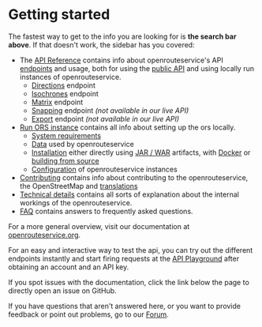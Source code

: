 # Getting started


The fastest way to get to the info you are looking for is **the search bar above**. If that doesn't work, the sidebar has you covered:

* The [API Reference](api-reference/) contains info about openrouteservice's API [endpoints](api-reference/endpoints/) and usage, both for using the [public API](https://openrouteservice.org/dev/#/api-docs) and using locally run instances of openrouteservice.
  * [Directions](api-reference/endpoints/directions/) endpoint
  * [Isochrones](api-reference/endpoints/isochrones/) endpoint
  * [Matrix](api-reference/endpoints/matrix/) endpoint
  * [Snapping](api-reference/endpoints/snapping/) endpoint _(not available in our live API)_
  * [Export](api-reference/endpoints/export/) endpoint _(not available in our live API)_
* [Run ORS instance](run-instance/) contains all info about setting up the ors locally. 
  * [System requirements](run-instance/system-requirements)
  * [Data](run-instance/data) used by openrouteservice
  * [Installation](run-instance/installation/) either directly using [JAR / WAR](run-instance/installation/running-jar-war) artifacts, with [Docker](run-instance/installation/running-with-docker) or [building from source](run-instance/installation/building-from-source)
  * [Configuration](run-instance/configuration/) of openrouteservice instances
* [Contributing](contributing/) contains info about contributing to the openrouteservice, the OpenStreetMap and [translations](contributing/contributing-translations)
* [Technical details](technical-details/) contains all sorts of explanation about the internal workings of the openrouteservice.
* [FAQ](frequently-asked-questions) contains answers to frequently asked questions.

For a more general overview, visit our documentation at [openrouteservice.org](https://openrouteservice.org).

For an easy and interactive way to test the api, you can try out the different endpoints instantly and start firing requests at the [API Playground](https://openrouteservice.org/dev/#/api-docs) after obtaining an account and an API key. 

If you spot issues with the documentation, click the link below the page to directly open an issue on GitHub.

If you have questions that aren't answered here, or you want to provide feedback or point out problems, go to our [Forum](https://ask.openrouteservice.org).